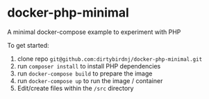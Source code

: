 # docker-php-minimal
A minimal docker-compose example to experiment with PHP

To get started:

1. clone repo `git@github.com:dirtybirdnj/docker-php-minimal.git`
1. run `composer install` to install PHP dependencies
1. run `docker-compose build` to prepare the image
2. run `docker-compose up` to run the image / container
3. Edit/create files within the `/src` directory
